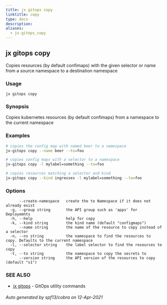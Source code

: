 ```yaml
---
title: jx gitops copy
linktitle: copy
type: docs
description: 
aliases:
  - jx-gitops_copy
---
```


## jx gitops copy

Copies resources (by default confimaps) with the given selector or name from a source namespace to a destination namespace

### Usage

```
jx gitops copy
```

### Synopsis

Copies kubernetes resources (by default confimaps) from a namespace to the current namespace

### Examples

  ```bash
  # copies the config map with named beer to a namespace
  jx-gitops copy --name beer --to=foo
  
  # copies config maps with a selector to a namespace
  jx-gitops copy -l mylabel=something --to=foo
  
  # copies resources matching a selector and kind
  jx-gitops copy --kind ingresses -l mylabel=something --to=foo

  ```
### Options

```
      --create-namespace   create the to Namespace if it does not already exist
  -g, --group string       the API group such as 'apps' for Deployemnts
  -h, --help               help for copy
  -k, --kind string        the kind name (default "configmaps")
      --name string        the name of the resource to copy instead of a selector
  -n, --ns string          the namespace to find the resources to copy. Defaults to the current namespace
  -l, --selector string    the label selector to find the resources to copy
  -t, --to string          the namespace to copy the secrets to
      --version string     the API version of the resources to copy (default "v1")
```

### SEE ALSO

* [jx gitops](..)	 - GitOps utility commands

###### Auto generated by spf13/cobra on 12-Apr-2021
